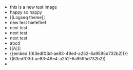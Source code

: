 - this is a new test image
- happy so happy
- [[Logseq theme]]
- new test hiefefhef
- next test
- next test
- next test
- abcd
- [[A]]]
- {{embed ((63edf03d-ae83-49e4-a252-6a9595d732b2))}}
- ((63edf03d-ae83-49e4-a252-6a9595d732b2))
-